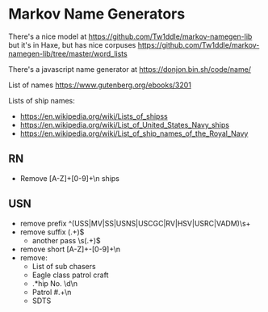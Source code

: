 # Markov Name Generators

There's a nice model at https://github.com/Tw1ddle/markov-namegen-lib but it's in Haxe, but has nice corpuses https://github.com/Tw1ddle/markov-namegen-lib/tree/master/word_lists

There's a javascript name generator at https://donjon.bin.sh/code/name/

List of names https://www.gutenberg.org/ebooks/3201

Lists of ship names:

- https://en.wikipedia.org/wiki/Lists_of_shipss
- https://en.wikipedia.org/wiki/List_of_United_States_Navy_ships
- https://en.wikipedia.org/wiki/List_of_ship_names_of_the_Royal_Navy

## RN

- Remove [A-Z]+[0-9]+\n ships

## USN

- remove prefix ^(USS|MV|SS|USNS|USCGC|RV|HSV|USRC|VADM)\s+
- remove suffix  \(.+\)$
  - another pass \s\(.+\)$
- remove short [A-Z]+-[0-9]+\n
- remove:
  - List of sub chasers
  - Eagle class patrol craft
  - .*hip No\. \d\n
  - Patrol #.+\n
  - SDTS
